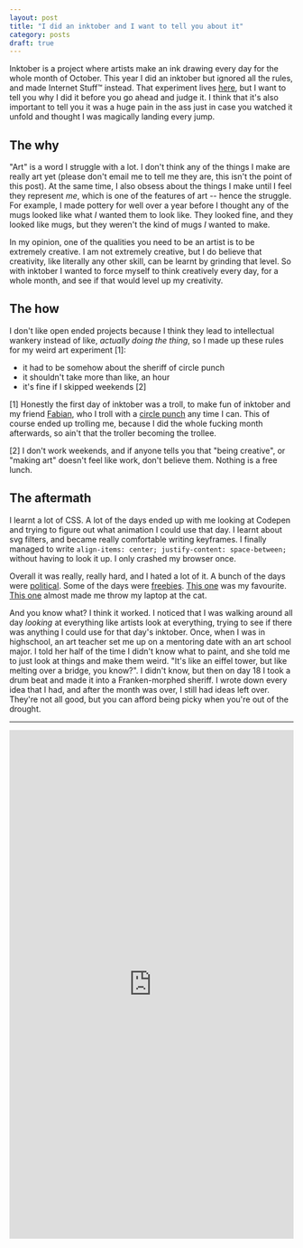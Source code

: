 ```yaml
---
layout: post
title: "I did an inktober and I want to tell you about it"
category: posts
draft: true
---
```


Inktober is a project where artists make an ink drawing every day for the
whole month of October. This year I did an inktober but ignored all the rules, and
made Internet Stuff™️ instead. That experiment lives [here](https://howthee.glitch.me), but
I want to tell you why I did it before you go ahead and judge it. I
think that it's also important to tell you it was a huge pain in the ass just
in case you watched it unfold and thought I was magically landing every jump.

## The why
"Art" is a word I struggle with a lot. I don't think any of the things
I make are really art yet (please don't email me to tell me they are, this isn't
the point of this post). At the same time, I also obsess about the things
I make until I feel they represent _me_, which is one of the
features of art -- hence the struggle. For example, I made pottery for well over a year
before I thought any of the mugs looked like what _I_ wanted them to look like.
They looked fine, and they looked like mugs, but they weren't the kind of mugs
_I_ wanted to make.

In my opinion, one of the qualities you need to be an artist is to be
extremely creative. I am not extremely creative, but I do believe that creativity,
like literally any other skill, can be learnt by grinding that level. So with inktober I wanted to
force myself to think creatively every day, for a whole month, and see if that
would level up my creativity.

## The how
I don't like open ended projects because I think they lead to
intellectual wankery instead of like, _actually doing the thing_, so I made up these rules
for my weird art experiment [1]:

- it had to be somehow about the sheriff of circle punch
- it shouldn't take more than like, an hour
- it's fine if I skipped weekends [2]

[1] Honestly the first day of inktober was a troll, to make fun of inktober
and my friend [Fabian](https://twitter.com/fabrahamlincoln), who I troll
with a [circle punch](https://www.urbandictionary.com/define.php?term=Circle%20Game)
any time I can. This of course ended up trolling me, because I did the whole fucking month
afterwards, so ain't that the troller becoming the trollee.

[2] I don't work weekends, and if anyone tells you that "being creative",
or "making art" doesn't feel like work, don't believe them. Nothing is a free lunch.

## The aftermath
I learnt a lot of CSS. A lot of the days ended up with me looking at Codepen
and trying to figure out what animation I could use that day. I learnt about
svg filters, and became really comfortable writing keyframes. I finally
managed to write `align-items: center; justify-content: space-between;`
without having to look it up. I only crashed my browser once.

Overall it was really, really hard, and I hated a lot of it.
A bunch of the days were [political](https://howthee.glitch.me/day-6.html). Some of the days were [freebies](https://howthee.glitch.me/day-8.html). [This one](https://howthee.glitch.me/day-18.html)
was my favourite. [This one](https://howthee.glitch.me/day-10.html) almost
made me throw my laptop at the cat.

And you know what? I think it worked. I noticed that I was walking around all day
_looking_ at everything like artists look at everything, trying to see
if there was anything I could use for that day's inktober. Once, when I was in
highschool, an art teacher set me up on a mentoring date with an art school major.
I told her half of the time I didn't know what to paint, and she told me to
just look at things and make them weird. "It's like an eiffel tower, but like
melting over a bridge, you know?". I didn't know, but then on day 18
I took a drum beat and made it into a Franken-morphed sheriff. I wrote down
every idea that I had, and after the month was over, I still had ideas left over.
They're not all good, but you can afford being picky when you're out of the drought.

<hr>
<div class="glitch-embed-wrap" style="height: 900px; width: 100%;">
  <iframe
    allow="geolocation; microphone; camera; midi; encrypted-media"
    src="https://glitch.com/embed/#!/embed/howthee?path=README.md&previewSize=100"
    alt="howthee on Glitch"
    style="height: 100%; width: 100%; border: 0;">
  </iframe>
</div>
